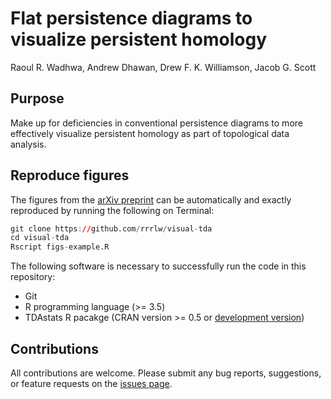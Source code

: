 # Flat persistence diagrams to visualize persistent homology

Raoul R. Wadhwa, Andrew Dhawan, Drew F. K. Williamson, Jacob G. Scott

## Purpose

Make up for deficiencies in conventional persistence diagrams to more effectively visualize persistent homology as part of topological data analysis.

## Reproduce figures

The figures from the [arXiv preprint](https://arxiv.org/abs/1812.04567) can be automatically and exactly reproduced by running the following on Terminal:

```r
git clone https://github.com/rrrlw/visual-tda
cd visual-tda
Rscript figs-example.R
```

The following software is necessary to successfully run the code in this repository:

* Git
* R programming language (>= 3.5)
* TDAstats R pacakge (CRAN version >= 0.5 or [development version](https://github.com/rrrlw/TDAstats))

## Contributions

All contributions are welcome.
Please submit any bug reports, suggestions, or feature requests on the [issues page](https://github.com/rrrlw/visual-tda/issues).
